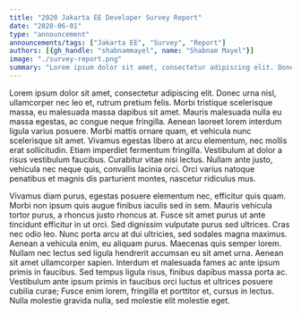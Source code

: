 ```yaml
---
title: "2020 Jakarta EE Developer Survey Report"
date: "2020-06-01"
type: "announcement"
announcements/tags: ["Jakarta EE", "Survey", "Report"]
authors: [{gh_handle: "shabnammayel", name: "Shabnam Mayel"}]
image: "./survey-report.png"
summary: "Lorem ipsum dolor sit amet, consectetur adipiscing elit. Donec urna nisl, ullamcorper nec leo et, rutrum pretium felis. Morbi tristique scelerisque massa, eu malesuada massa dapibus sit amet. Mauris malesuada nulla eu massa egestas, ac congue neque fringilla. Aenean laoreet lorem interdum ligula varius posuere. Morbi mattis ornare quam, et vehicula nunc scelerisque sit amet. Vivamus egestas libero at arcu elementum, nec mollis erat sollicitudin. Etiam imperdiet fermentum fringilla. Vestibulum at dolor a risus vestibulum faucibus. Curabitur vitae nisi lectus. Nullam ante justo, vehicula nec neque quis, convallis lacinia orci. Orci varius natoque penatibus et magnis dis parturient montes, nascetur ridiculus mus."
---
```


Lorem ipsum dolor sit amet, consectetur adipiscing elit. Donec urna nisl, ullamcorper nec leo et, rutrum pretium felis. Morbi tristique scelerisque massa, eu malesuada massa dapibus sit amet. Mauris malesuada nulla eu massa egestas, ac congue neque fringilla. Aenean laoreet lorem interdum ligula varius posuere. Morbi mattis ornare quam, et vehicula nunc scelerisque sit amet. Vivamus egestas libero at arcu elementum, nec mollis erat sollicitudin. Etiam imperdiet fermentum fringilla. Vestibulum at dolor a risus vestibulum faucibus. Curabitur vitae nisi lectus. Nullam ante justo, vehicula nec neque quis, convallis lacinia orci. Orci varius natoque penatibus et magnis dis parturient montes, nascetur ridiculus mus.

Vivamus diam purus, egestas posuere elementum nec, efficitur quis quam. Morbi non ipsum quis augue finibus iaculis sed in sem. Mauris vehicula tortor purus, a rhoncus justo rhoncus at. Fusce sit amet purus ut ante tincidunt efficitur in ut orci. Sed dignissim vulputate purus sed ultrices. Cras nec odio leo. Nunc porta arcu at dui ultricies, sed sodales magna maximus. Aenean a vehicula enim, eu aliquam purus. Maecenas quis semper lorem. Nullam nec lectus sed ligula hendrerit accumsan eu sit amet urna. Aenean sit amet ullamcorper sapien. Interdum et malesuada fames ac ante ipsum primis in faucibus. Sed tempus ligula risus, finibus dapibus massa porta ac. Vestibulum ante ipsum primis in faucibus orci luctus et ultrices posuere cubilia curae; Fusce enim lorem, fringilla et porttitor et, cursus in lectus. Nulla molestie gravida nulla, sed molestie elit molestie eget.